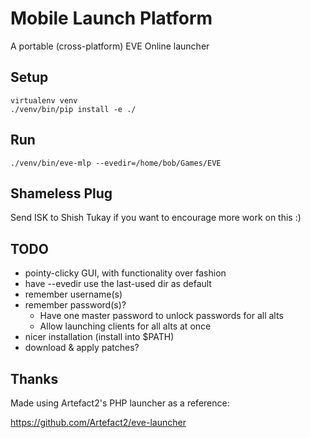 Mobile Launch Platform
======================

A portable (cross-platform) EVE Online launcher


Setup
-----
```
virtualenv venv
./venv/bin/pip install -e ./
```

Run
---
```
./venv/bin/eve-mlp --evedir=/home/bob/Games/EVE
```

Shameless Plug
--------------
Send ISK to Shish Tukay if you want to encourage more work on this :)

TODO
----
- pointy-clicky GUI, with functionality over fashion
- have --evedir use the last-used dir as default
- remember username(s)
- remember password(s)?
  - Have one master password to unlock passwords for all alts
  - Allow launching clients for all alts at once
- nicer installation (install into $PATH)
- download & apply patches?

Thanks
------
Made using Artefact2's PHP launcher as a reference:

https://github.com/Artefact2/eve-launcher

